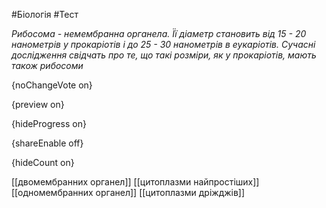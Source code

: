 #Біологія #Тест

*Рибосома - немембранна органела. Її діаметр становить від 15 - 20 нанометрів у прокаріотів і до 25 - 30 нанометрів в еукаріотів. Сучасні дослідження свідчать про те, що такі розміри, як у прокаріотів, мають також рибосоми*

{noChangeVote on}

{preview on}

{hideProgress on}

{shareEnable off}

{hideCount on}

[[двомембранних органел]]
[[цитоплазми найпростіших]]
[[одномембранних органел]]
[[цитоплазми дріжджів]]
